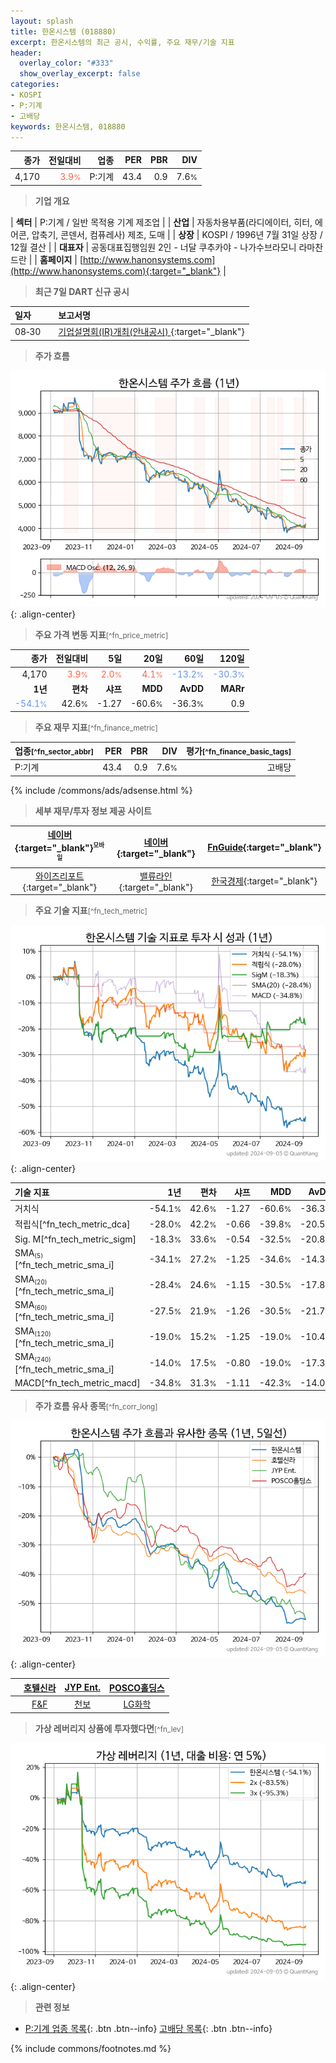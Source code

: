 ```yaml
---
layout: splash
title: 한온시스템 (018880)
excerpt: 한온시스템의 최근 공시, 수익률, 주요 재무/기술 지표
header:
  overlay_color: "#333"
  show_overlay_excerpt: false
categories:
- KOSPI
- P:기계
- 고배당
keywords: 한온시스템, 018880
---
```


| **종가** | **전일대비** | **업종** | **PER** | **PBR** | **DIV** |
| -------: | -----------: | -------: | ------: | ------: | ------: |
| 4,170 | <span style="color: tomato">3.9<small>%</small></span> | P:기계 | 43.4 | 0.9 | 7.6<small>%</small> |

<!-- more -->


> **기업 개요**<a id="company"></a>

| <span style="white-space:nowrap;">**섹터**</span> | P:기계 / 일반 목적용 기계 제조업 |
| <span style="white-space:nowrap;">**산업**</span> | 자동차용부품(라디에이터, 히터, 에어콘, 압축기, 콘덴서, 컴퓨레사) 제조, 도매 |
| <span style="white-space:nowrap;">**상장**</span> | KOSPI / 1996년 7월 31일 상장 / 12월 결산 |
| <span style="white-space:nowrap;">**대표자**</span> | 공동대표집행임원 2인 - 너달 쿠추카야 - 나가수브라모니 라마찬드란 |
| <span style="white-space:nowrap;">**홈페이지**</span> | [http://www.hanonsystems.com](http://www.hanonsystems.com){:target="_blank"} |


> **최근 7일 DART 신규 공시**<a id="dart"></a>

| **일자** |      | **보고서명** |
| :------- | :--- | :----------- |
| 08&#x2011;30 | | [기업설명회(IR)개최(안내공시)              ](https://dart.fss.or.kr/dsaf001/main.do?rcpNo=20240830800686){:target="_blank"} |


> **주가 흐름**<a id="price"></a>

![018880](/stock/images/018880.png){: .align-center}


> **주요 가격 변동 지표**<small>[^fn_price_metric]</small>

| **종가** | **전일대비** | **5일** | **20일** | **60일** | **120일** |
| -------: | -----------: | ------: | -------: | -------: | --------: |
| 4,170 | <span style="color: tomato">3.9<small>%</small></span> | <span style="color: tomato">2.0<small>%</small></span> | <span style="color: tomato">4.1<small>%</small></span> | <span style="color: cornflowerblue">-13.2<small>%</small></span> | <span style="color: cornflowerblue">-30.3<small>%</small></span> |
| **1년** | **편차** | **샤프** | **MDD** | **AvDD** | **MARr** |
| <span style="color: cornflowerblue">-54.1<small>%</small></span> | 42.6<small>%</small> | -1.27 | -60.6<small>%</small> | -36.3<small>%</small> | 0.9 |


> **주요 재무 지표**<small>[^fn_finance_metric]</small>

| **업종**<small>[^fn_sector_abbr]</small> | **PER** | **PBR** | **DIV** | **평가**<small>[^fn_finance_basic_tags]</small> |
| :--------------------------------------- | ------: | ------: | ------: | ----------------------------------------------: |
| P:기계 | 43.4 | 0.9 | 7.6<small>%</small> | 고배당 |



{% include /commons/ads/adsense.html %}

> **세부 재무/투자 정보 제공 사이트**

| [네이버](https://m.stock.naver.com/domestic/stock/018880/finance/summary){:target="_blank"}<sup><small>모바일</small></sup> | [네이버](https://finance.naver.com/item/coinfo.naver?code=018880){:target="_blank"} | [FnGuide](https://comp.fnguide.com/SVO2/ASP/SVD_Invest.asp?gicode=A018880&MenuYn=Y){:target="_blank"} |
| :---: | :---: | :---: |
| [와이즈리포트](https://comp.wisereport.co.kr/company/c1040001.aspx?cmp_cd=018880){:target="_blank"} | [밸류라인](https://www.valueline.co.kr/finance/summary/018880){:target="_blank"} | [한국경제](https://markets.hankyung.com/stock/018880/financial-summary){:target="_blank"} |


> **주요 기술 지표**<small>[^fn_tech_metric]</small>


![018880](/stock/images/018880_tech.png){: .align-center}

| **기술 지표** | **1년** | **편차** | **샤프** | **MDD** | **AvDD** |
| :------------ | ------: | -----------: | -------: | ------: | -------: |
| 거치식 | -54.1<small>%</small> | 42.6<small>%</small> | -1.27 | -60.6<small>%</small> | -36.3<small>%</small> |
| 적립식[^fn_tech_metric_dca] | -28.0<small>%</small> | 42.2<small>%</small> | -0.66 | -39.8<small>%</small> | -20.5<small>%</small> |
| Sig. M[^fn_tech_metric_sigm] | -18.3<small>%</small> | 33.6<small>%</small> | -0.54 | -32.5<small>%</small> | -20.8<small>%</small> |
| SMA<small><sub>(5)</sub></small>[^fn_tech_metric_sma_i] | -34.1<small>%</small> | 27.2<small>%</small> | -1.25 | -34.6<small>%</small> | -14.3<small>%</small> |
| SMA<small><sub>(20)</sub></small>[^fn_tech_metric_sma_i] | -28.4<small>%</small> | 24.6<small>%</small> | -1.15 | -30.5<small>%</small> | -17.8<small>%</small> |
| SMA<small><sub>(60)</sub></small>[^fn_tech_metric_sma_i] | -27.5<small>%</small> | 21.9<small>%</small> | -1.26 | -30.5<small>%</small> | -21.7<small>%</small> |
| SMA<small><sub>(120)</sub></small>[^fn_tech_metric_sma_i] | -19.0<small>%</small> | 15.2<small>%</small> | -1.25 | -19.0<small>%</small> | -10.4<small>%</small> |
| SMA<small><sub>(240)</sub></small>[^fn_tech_metric_sma_i] | -14.0<small>%</small> | 17.5<small>%</small> | -0.80 | -19.0<small>%</small> | -17.3<small>%</small> |
| MACD[^fn_tech_metric_macd] | -34.8<small>%</small> | 31.3<small>%</small> | -1.11 | -42.3<small>%</small> | -14.0<small>%</small> |


> **주가 흐름 유사 종목**<a id="corr"></a><small>[^fn_corr_long]</small>

![018880](/stock/images/018880_corr.png){: .align-center}

|       | [호텔신라](/008770/) | [JYP Ent.](/035900/) | [POSCO홀딩스](/005490/) |
| :---: | :------------------------------------: | :------------------------------------: | :------------------------------------: |
|       | [F&F](/383220/) | [천보](/278280/) | [LG화학](/051910/) |


> **가상 레버리지 상품에 투자했다면**<a id="2x"></a><small>[^fn_lev]</small>

![018880](/stock/images/018880_2x.png){: .align-center}


> **관련 정보**

- [P:기계 업종 목록](/stats/sector/kospi_업종_기계_종목/){: .btn .btn--info} [고배당 목록](/fn/fn_high_div/){: .btn .btn--info}

{% include commons/footnotes.md %}